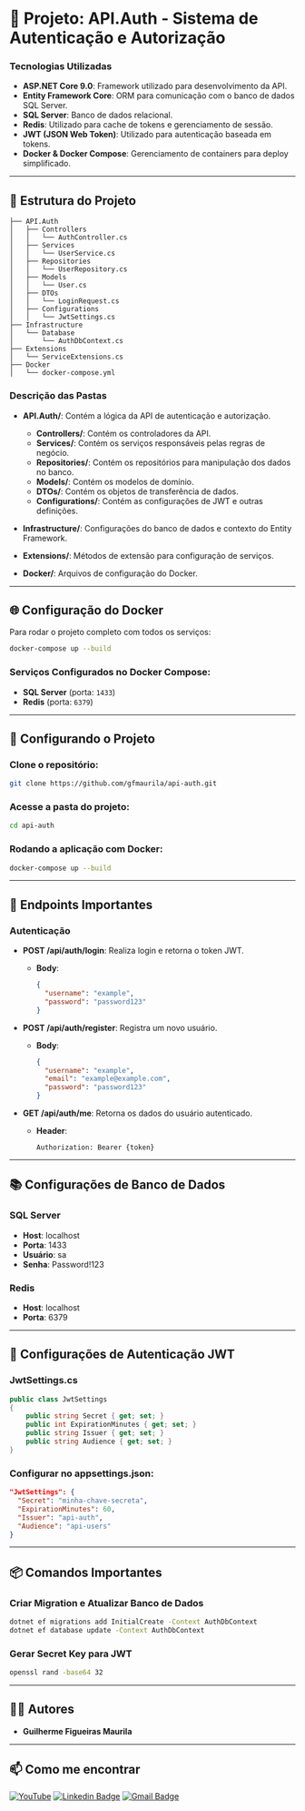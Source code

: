 # 📘 Projeto: API.Auth - Sistema de Autenticação e Autorização

### **Tecnologias Utilizadas**

- **ASP.NET Core 9.0**: Framework utilizado para desenvolvimento da API.
- **Entity Framework Core**: ORM para comunicação com o banco de dados SQL Server.
- **SQL Server**: Banco de dados relacional.
- **Redis**: Utilizado para cache de tokens e gerenciamento de sessão.
- **JWT (JSON Web Token)**: Utilizado para autenticação baseada em tokens.
- **Docker & Docker Compose**: Gerenciamento de containers para deploy simplificado.

---

## 📁 **Estrutura do Projeto**

```
├── API.Auth
│   ├── Controllers
│   │   └── AuthController.cs
│   ├── Services
│   │   └── UserService.cs
│   ├── Repositories
│   │   └── UserRepository.cs
│   ├── Models
│   │   └── User.cs
│   ├── DTOs
│   │   └── LoginRequest.cs
│   ├── Configurations
│   │   └── JwtSettings.cs
├── Infrastructure
│   └── Database
│       └── AuthDbContext.cs
├── Extensions
│   └── ServiceExtensions.cs
├── Docker
│   └── docker-compose.yml
```

### **Descrição das Pastas**

- **API.Auth/**: Contém a lógica da API de autenticação e autorização.
  - **Controllers/**: Contém os controladores da API.
  - **Services/**: Contém os serviços responsáveis pelas regras de negócio.
  - **Repositories/**: Contém os repositórios para manipulação dos dados no banco.
  - **Models/**: Contém os modelos de domínio.
  - **DTOs/**: Contém os objetos de transferência de dados.
  - **Configurations/**: Contém as configurações de JWT e outras definições.

- **Infrastructure/**: Configurações do banco de dados e contexto do Entity Framework.
- **Extensions/**: Métodos de extensão para configuração de serviços.
- **Docker/**: Arquivos de configuração do Docker.

---

## 🌐 **Configuração do Docker**

Para rodar o projeto completo com todos os serviços:

```bash
docker-compose up --build
```

### **Serviços Configurados no Docker Compose:**
- **SQL Server** (porta: `1433`)
- **Redis** (porta: `6379`)

---

## 🔧 **Configurando o Projeto**

### Clone o repositório:
```bash
git clone https://github.com/gfmaurila/api-auth.git
```

### Acesse a pasta do projeto:
```bash
cd api-auth
```

### Rodando a aplicação com Docker:
```bash
docker-compose up --build
```

---

## 📌 **Endpoints Importantes**

### **Autenticação**
- **POST /api/auth/login**: Realiza login e retorna o token JWT.
  - **Body**:
    ```json
    {
      "username": "example",
      "password": "password123"
    }
    ```

- **POST /api/auth/register**: Registra um novo usuário.
  - **Body**:
    ```json
    {
      "username": "example",
      "email": "example@example.com",
      "password": "password123"
    }
    ```

- **GET /api/auth/me**: Retorna os dados do usuário autenticado.
  - **Header**:
    ```
    Authorization: Bearer {token}
    ```

---

## 📚 **Configurações de Banco de Dados**

### **SQL Server**
- **Host**: localhost
- **Porta**: 1433
- **Usuário**: sa
- **Senha**: Password!123

### **Redis**
- **Host**: localhost
- **Porta**: 6379

---

## 🔐 **Configurações de Autenticação JWT**

### **JwtSettings.cs**
```csharp
public class JwtSettings
{
    public string Secret { get; set; }
    public int ExpirationMinutes { get; set; }
    public string Issuer { get; set; }
    public string Audience { get; set; }
}
```

### Configurar no **appsettings.json**:
```json
"JwtSettings": {
  "Secret": "minha-chave-secreta",
  "ExpirationMinutes": 60,
  "Issuer": "api-auth",
  "Audience": "api-users"
}
```

---

## 📦 **Comandos Importantes**

### Criar Migration e Atualizar Banco de Dados
```bash
dotnet ef migrations add InitialCreate -Context AuthDbContext
dotnet ef database update -Context AuthDbContext
```

### Gerar Secret Key para JWT
```bash
openssl rand -base64 32
```

---

## 🧑‍💻 **Autores**
- **Guilherme Figueiras Maurila**

---

## 📫 Como me encontrar
[![YouTube](https://img.shields.io/badge/YouTube-FF0000?style=for-the-badge&logo=youtube&logoColor=white)](https://www.youtube.com/channel/UCjy19AugQHIhyE0Nv558jcQ)
[![Linkedin Badge](https://img.shields.io/badge/-Guilherme_Figueiras_Maurila-blue?style=flat-square&logo=Linkedin&logoColor=white&link=https://www.linkedin.com/in/guilherme-maurila)](https://www.linkedin.com/in/guilherme-maurila)
[![Gmail Badge](https://img.shields.io/badge/-gfmaurila@gmail.com-c14438?style=flat-square&logo=Gmail&logoColor=white&link=mailto:gfmaurila@gmail.com)](mailto:gfmaurila@gmail.com)

